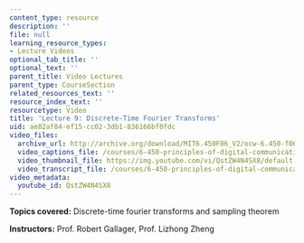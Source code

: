 ```yaml
---
content_type: resource
description: ''
file: null
learning_resource_types:
- Lecture Videos
optional_tab_title: ''
optional_text: ''
parent_title: Video Lectures
parent_type: CourseSection
related_resources_text: ''
resource_index_text: ''
resourcetype: Video
title: 'Lecture 9: Discrete-Time Fourier Transforms'
uid: ae82af84-ef15-cc02-3db1-836166bf0fdc
video_files:
  archive_url: http://archive.org/download/MIT6.450F06_V2/ocw-6.450-f06-2003-10-08_300k.mp4
  video_captions_file: /courses/6-450-principles-of-digital-communications-i-fall-2006/9cc414e016b357dbbfe938ee515ade78_QstZW4N4SX8.vtt
  video_thumbnail_file: https://img.youtube.com/vi/QstZW4N4SX8/default.jpg
  video_transcript_file: /courses/6-450-principles-of-digital-communications-i-fall-2006/9a36d503294e6758cbef01ef7819c1c1_QstZW4N4SX8.pdf
video_metadata:
  youtube_id: QstZW4N4SX8
---
```


**Topics covered:** Discrete-time fourier transforms and sampling theorem

**Instructors:** Prof. Robert Gallager, Prof. Lizhong Zheng